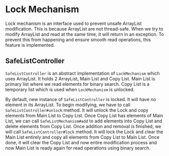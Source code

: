 # Lock Mechanism
Lock mechanism is an interface used to prevent unsafe ArrayList modification. 
This is because ArrayList are not thread-safe.
When we try to modify ArrayList and read at the same time, it will return in an exception.
To prevent this from happening and ensure smooth read operations, this feature is implemented.

## SafeListController
`SafeListController` is an abstract implementation of `LockMechanism` which uses ArrayList.
It holds 2 ArrayList, Main List and Copy List. Main List is primary list where we read elements
for binary search. Copy List is a temporary list which is used when `LockMechanism` is unlocked.

By default, new instance of `SafeListController` is locked. It will have no element in its ArrayList.
To begin modifying, we have to call `SafeListController#unlock` method. It will unlock the Lock
and copy elements from Main List to Copy List. Once Copy List has elements of Main List,
we can call `SafeListMechanism#add` to add elements into Copy List and delete elements from Copy List.
Once addition and removal is finished, we will call `SafeListController#lock` method. It will lock the Lock
and clear the Main List entirely and copy all elements from Copy List to Main List. Once done, it will
clear the Copy List and now entire modification process and now Main List is ready again for read operations
using binary search.
